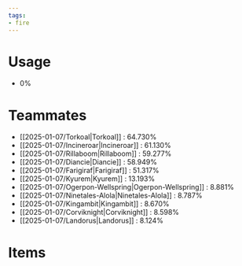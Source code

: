 ```yaml
---
tags:
- fire
---
```

# Usage
- 0%
# Teammates
- [[2025-01-07/Torkoal|Torkoal]] : 64.730%
- [[2025-01-07/Incineroar|Incineroar]] : 61.130%
- [[2025-01-07/Rillaboom|Rillaboom]] : 59.277%
- [[2025-01-07/Diancie|Diancie]] : 58.949%
- [[2025-01-07/Farigiraf|Farigiraf]] : 51.317%
- [[2025-01-07/Kyurem|Kyurem]] : 13.193%
- [[2025-01-07/Ogerpon-Wellspring|Ogerpon-Wellspring]] : 8.881%
- [[2025-01-07/Ninetales-Alola|Ninetales-Alola]] : 8.787%
- [[2025-01-07/Kingambit|Kingambit]] : 8.670%
- [[2025-01-07/Corviknight|Corviknight]] : 8.598%
- [[2025-01-07/Landorus|Landorus]] : 8.124%
# Items
